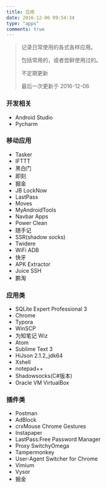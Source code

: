 ```yaml
---
title: 应用
date: 2016-12-06 09:54:34
type: "apps"
comments: true
---
```


> 记录日常使用的各式各样应用。
>
> 包括常用的，或者尝鲜使用过的。
>
> 不定期更新
>
> 最后一次更新于 2016-12-06

### 开发相关

* Android Studio
* Pycharm



### 移动应用

* Tasker
* IFTTT
* 黑白门
* 即刻
* 掘金
* JB LockNow
* LastPass
* Moves
* MyAndroidTools
* Navbar Apps
* Power Clean
* 随手记
* SSR(shadow socks)
* Twidere
* WiFi ADB
* 快牙
* APK Extractor
* Juice SSH
* 鹏淘

### 应用类

* SQLite Expert Professional 3
* Chrome
* Typora
* WinSCP
* 为知笔记 Wiz
* Atom
* Sublime Text 3
* HiJson 2.1.2_jdk64
* Xshell
* notepad++
* Shadowsocks(C#版本)
* Oracle VM VirtualBox

### 插件类

* Postman
* AdBlock
* crxMouse Chrome Gestures
* Instapaper
* LastPass:Free Password Manager
* Proxy SwitchyOmega
* Tampermonkey
* User-Agent Switcher for Chrome
* Vimium
* Vysor
* 掘金